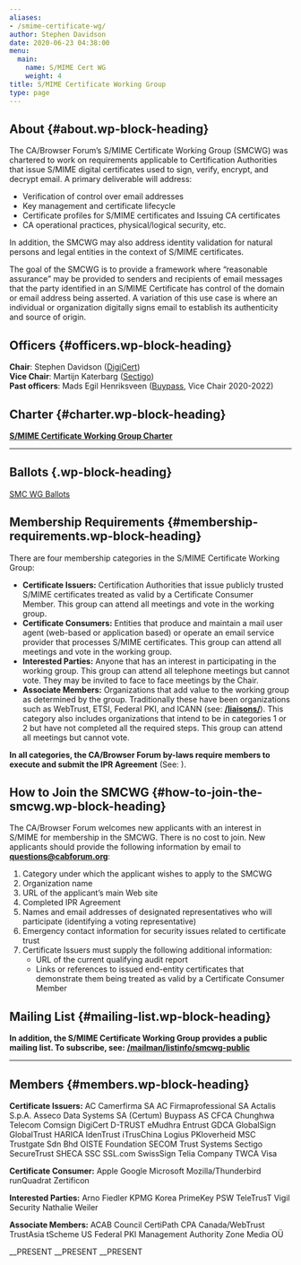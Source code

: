 ```yaml
---
aliases:
- /smime-certificate-wg/
author: Stephen Davidson
date: 2020-06-23 04:38:00
menu:
  main:
    name: S/MIME Cert WG
    weight: 4
title: S/MIME Certificate Working Group
type: page
---
```


## About {#about.wp-block-heading}

The CA/Browser Forum’s S/MIME Certificate Working Group (SMCWG) was chartered to work on requirements applicable to Certification Authorities that issue S/MIME digital certificates used to sign, verify, encrypt, and decrypt email. A primary deliverable will address:

- Verification of control over email addresses
- Key management and certificate lifecycle
- Certificate profiles for S/MIME certificates and Issuing CA certificates
- CA operational practices, physical/logical security, etc.

In addition, the SMCWG may also address identity validation for natural persons and legal entities in the context of S/MIME certificates.

The goal of the SMCWG is to provide a framework where “reasonable assurance” may be provided to senders and recipients of email messages that the party identified in an S/MIME Certificate has control of the domain or email address being asserted. A variation of this use case is where an individual or organization digitally signs email to establish its authenticity and source of origin.

## Officers {#officers.wp-block-heading}

**Chair**: Stephen Davidson ([DigiCert][1])  
**Vice Chair**: Martijn Katerbarg ([Sectigo][2])  
**Past officers**: Mads Egil Henriksveen ([Buypass][3], Vice Chair 2020-2022)  

## Charter {#charter.wp-block-heading}

**[S/MIME Certificate Working Group Charter](/smcwg-charter/)**

______________________________________________________________________

## Ballots {.wp-block-heading}

[SMC WG Ballots][4]

## Membership Requirements {#membership-requirements.wp-block-heading}

There are four membership categories in the S/MIME Certificate Working Group:

- **Certificate Issuers:** Certification Authorities that issue publicly trusted S/MIME certificates treated as valid by a Certificate Consumer Member. This group can attend all meetings and vote in the working group.
- **Certificate Consumers:** Entities that produce and maintain a mail user agent (web-based or application based) or operate an email service provider that processes S/MIME certificates. This group can attend all meetings and vote in the working group.
- **Interested Parties:** Anyone that has an interest in participating in the working group. This group can attend all telephone meetings but cannot vote. They may be invited to face to face meetings by the Chair.
- **Associate Members:** Organizations that add value to the working group as determined by the group. Traditionally these have been organizations such as WebTrust, ETSI, Federal PKI, and ICANN (see: [**/liaisons/**][5]). This category also includes organizations that intend to be in categories 1 or 2 but have not completed all the required steps. This group can attend all meetings but cannot vote.

**In all categories, the CA/Browser Forum by-laws require members to execute and submit the IPR Agreement** (See: ).

## How to Join the SMCWG {#how-to-join-the-smcwg.wp-block-heading}

The CA/Browser Forum welcomes new applicants with an interest in S/MIME for membership in the SMCWG. There is no cost to join. New applicants should provide the following information by email to [**questions@cabforum.org**][6]:

1. Category under which the applicant wishes to apply to the SMCWG
1. Organization name
1. URL of the applicant’s main Web site
1. Completed IPR Agreement
1. Names and email addresses of designated representatives who will participate (identifying a voting representative)
1. Emergency contact information for security issues related to certificate trust
1. Certificate Issuers must supply the following additional information:
   - URL of the current qualifying audit report
   - Links or references to issued end-entity certificates that demonstrate them being treated as valid by a Certificate Consumer Member

## Mailing List {#mailing-list.wp-block-heading}

**In addition, the S/MIME Certificate Working Group provides a public mailing list. To subscribe, see:** [**/mailman/listinfo/smcwg-public**][7]

______________________________________________________________________

## Members {#members.wp-block-heading}

**Certificate Issuers:**
AC Camerfirma SA
AC Firmaprofessional SA
Actalis S.p.A.
Asseco Data Systems SA (Certum)
Buypass AS
CFCA
Chunghwa Telecom
Comsign
DigiCert
D-TRUST
eMudhra
Entrust
GDCA
GlobalSign
GlobalTrust
HARICA
IdenTrust
iTrusChina
Logius PKIoverheid
MSC Trustgate Sdn Bhd
OISTE Foundation
SECOM Trust Systems
Sectigo
SecureTrust
SHECA
SSC
SSL.com
SwissSign
Telia Company
TWCA
Visa

**Certificate Consumer:**
Apple
Google
Microsoft
Mozilla/Thunderbird
runQuadrat
Zertificon

**Interested Parties:**
Arno Fiedler
KPMG Korea
PrimeKey
PSW
TeleTrusT
Vigil Security
Nathalie Weiler

**Associate Members:**
ACAB Council
CertiPath
CPA Canada/WebTrust
TrustAsia
tScheme
US Federal PKI Management Authority
Zone Media OÜ

\_\_PRESENT
\_\_PRESENT
\_\_PRESENT

[1]: http://www.digicert.com
[2]: http://www.sectigo.com
[3]: http://www.buypass.no
[4]: /ballots/s-mime-ballots/
[5]: /liaisons/
[6]: mailto:questions@cabforum.org
[7]: /mailman/listinfo/smcwg-public